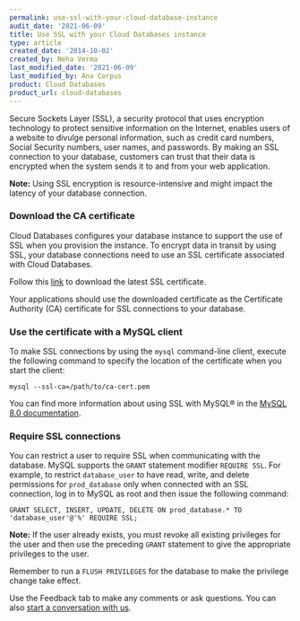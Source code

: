 ```yaml
---
permalink: use-ssl-with-your-cloud-database-instance
audit_date: '2021-06-09'
title: Use SSL with your Cloud Databases instance
type: article
created_date: '2014-10-02'
created_by: Neha Verma
last_modified_date: '2021-06-09'
last_modified_by: Ana Corpus
product: Cloud Databases
product_url: cloud-databases
---
```


Secure Sockets Layer (SSL), a security protocol that uses encryption
technology to protect sensitive information on the Internet, enables 
users of a website to divulge personal information, such as credit 
card numbers, Social Security numbers, user names, and passwords. By 
making an SSL connection to your database, customers can trust that 
their data is encrypted when the system sends it to and from your web
application.

**Note:** Using SSL encryption is resource-intensive and might impact
the latency of your database connection.

### Download the CA certificate

Cloud Databases configures your database instance to support the use of
SSL when you provision the instance. To encrypt data in transit by using
SSL, your database connections need to use an SSL certificate
associated with Cloud Databases.

Follow this [link](https://docs.rackspace.com/docs/cloud-databases/v1/general-api-info/using-ssl)
to download the latest SSL certificate.

Your applications should use the downloaded certificate as the Certificate
Authority (CA) certificate for SSL connections to your database.

### Use the certificate with a MySQL client

To make SSL connections by using the `mysql` command-line client, execute the following
command to specify the location of the certificate when you start the client:

    mysql --ssl-ca=/path/to/ca-cert.pem

You can find more information about using SSL with MySQL&reg; in the [MySQL
8.0 documentation](https://dev.mysql.com/doc/refman/8.0/en/group-replication-secure-socket-layer-support-ssl.html).

### Require SSL connections

You can restrict a user to require SSL when
communicating with the database. MySQL supports the `GRANT` statement
modifier `REQUIRE SSL`. For example, to restrict `database_user` to have
read, write, and delete permissions for `prod_database` only when
connected with an SSL connection, log in to MySQL as root and then issue
the following command:

    GRANT SELECT, INSERT, UPDATE, DELETE ON prod_database.* TO 'database_user'@'%' REQUIRE SSL;

**Note:** If the user already exists, you must revoke all existing
privileges for the user and then use the preceding `GRANT` statement to
give the appropriate privileges to the user.

Remember to run a `FLUSH PRIVILEGES` for the database to make the
privilege change take effect.

Use the Feedback tab to make any comments or ask questions. You can also [start a conversation with us](https://www.rackspace.com/contact).
